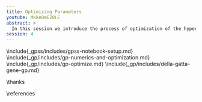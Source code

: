 ```yaml
---
title: Optimizing Parameters
youtube: MkkeBmEZ8LE
abstract: >
  In this session we introduce the process of optimization of the hyper parameters of the Gaussian process covariance function.
session: 4
---
```


\include{_gpss/includes/gpss-notebook-setup.md}
\include{_gp/includes/gp-numerics-and-optimization.md}
\include{_gp/includes/gp-optimize.md}
\include{_gp/includes/della-gatta-gene-gp.md}

\thanks

\references
